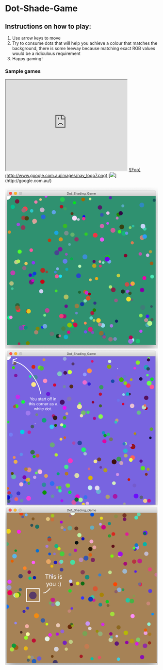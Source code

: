 # Dot-Shade-Game

## Instructions on how to play:

1.	Use arrow keys to move
2.	Try to consume dots that will help you achieve a colour that matches the background, there is some leeway because matching exact RGB values would be a ridiculous requirement
3.	Happy gaming!

### Sample games
<iframe src="https://www.openprocessing.org/sketch/840127/embed/" width="400" height="300"></iframe>
<a href="http://google.com.au/" rel="some text">![Foo](http://www.google.com.au/images/nav_logo7.png)</a>
[<img src="http://www.google.com.au/images/nav_logo7.png">](http://google.com.au/)

![screenshot of game](/images/3.png)
![screenshot of game](/images/2.png)
![screenshot of game](/images/1.png)
